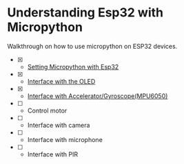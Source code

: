 # Understanding Esp32 with Micropython
Walkthrough on how to use micropython on ESP32 devices. 
- [x] - [Setting Micropython with Esp32](https://github.com/gigwegbe/understanding-esp32-with-micropython/tree/main/01_Setting_Up_Micropython_Esp32)
- [x] - [Interface with the OLED](https://github.com/gigwegbe/understanding-esp32-with-micropython/tree/main/02_ESP32_Board_SSD1306_OLED_Display)
- [x] - [Interface with Accelerator/Gyroscope(MPU6050)](https://github.com/gigwegbe/understanding-esp32-with-micropython/tree/main/04_Accelerometer_and_Gyroscope)
- [ ] - Control motor
- [ ] - Interface with camera
- [ ] - Interface with microphone 
- [ ] - Interface with PIR

